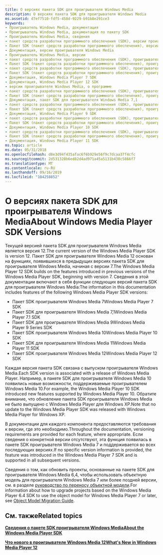 ```yaml
---
title: О версиях пакета SDK для проигрывателя Windows Media
description: О версиях пакета SDK для проигрывателя Windows Media
ms.assetid: d7ef7510-fdf5-458d-9229-b91b8e291ce3
keywords:
- Проигрыватель Windows Media, документация
- Проигрыватель Windows Media, документация по пакету SDK
- Проигрыватель Windows Media, сведения
- пакет средств разработки программного обеспечения (SDK), версии проигрывателя Windows Media
- Пакет SDK (пакет средств разработки программного обеспечения), версии проигрывателя Windows Media
- Документация, версии проигрывателя Windows Media
- Проигрыватель Windows Media, версии
- пакет средств разработки программного обеспечения (SDK), проигрыватель Windows Media 12
- Пакет SDK (пакет средств разработки программного обеспечения), проигрыватель Windows Media 12
- пакет средств разработки программного обеспечения (SDK), проигрыватель Windows Media 7
- Пакет SDK (пакет средств разработки программного обеспечения), проигрыватель Windows Media 7
- Документация, Windows Media Player 7 SDK
- Документация, Windows Media Player 12 SDK
- версии проигрывателя Windows Media, о программе
- пакет средств разработки программного обеспечения (SDK), проигрыватель Windows Media 7,1
- Пакет SDK (пакет средств разработки программного обеспечения), проигрыватель Windows Media 7,1
- Документация, пакет SDK для проигрывателя Windows Media 7,1
- пакет средств разработки программного обеспечения (SDK), проигрыватель Windows Media 9
- Пакет SDK (пакет средств разработки программного обеспечения), проигрыватель Windows Media 9
- Документация, Windows Media Player 9 SDK
- пакет средств разработки программного обеспечения (SDK), проигрыватель Windows Media 10
- Пакет SDK (пакет средств разработки программного обеспечения), проигрыватель Windows Media 10
- Документация, Windows Media Player 10 SDK
- пакет средств разработки программного обеспечения (SDK), проигрыватель Windows Media 11
- Пакет SDK (пакет средств разработки программного обеспечения), проигрыватель Windows Media 11
- Документация, Windows Media Player 11 SDK
ms.topic: article
ms.date: 05/31/2018
ms.openlocfilehash: d8e3d94f435afac6f6b929e56f9c7dcaa37f4cfc
ms.sourcegitcommit: 2d531328b6ed82d4ad971a45a5131b430c5866f7
ms.translationtype: MT
ms.contentlocale: ru-RU
ms.lasthandoff: 09/16/2019
ms.locfileid: "104258852"
---
```

# <a name="about-windows-media-player-sdk-versions"></a><span data-ttu-id="0c2be-129">О версиях пакета SDK для проигрывателя Windows Media</span><span class="sxs-lookup"><span data-stu-id="0c2be-129">About Windows Media Player SDK Versions</span></span>

<span data-ttu-id="0c2be-130">Текущей версией пакета SDK для проигрывателя Windows Media является версия 12.</span><span class="sxs-lookup"><span data-stu-id="0c2be-130">The current version of the Windows Media Player SDK is version 12.</span></span> <span data-ttu-id="0c2be-131">Пакет SDK для проигрывателя Windows Media 12 основан на функциях, появившихся в предыдущих версиях пакета SDK для проигрывателя Windows Media, начиная с версии 7.</span><span class="sxs-lookup"><span data-stu-id="0c2be-131">The Windows Media Player 12 SDK builds on the features introduced in previous versions of the Windows Media Player SDK, beginning with version 7.</span></span> <span data-ttu-id="0c2be-132">Сведения в этой документации включают в себя функции следующих версий пакета SDK для проигрывателя Windows Media:</span><span class="sxs-lookup"><span data-stu-id="0c2be-132">The information in this documentation includes features of the following Windows Media Player SDK versions:</span></span>

-   <span data-ttu-id="0c2be-133">Пакет SDK проигрывателя Windows Media 7</span><span class="sxs-lookup"><span data-stu-id="0c2be-133">Windows Media Player 7 SDK</span></span>
-   <span data-ttu-id="0c2be-134">Пакет SDK для проигрывателя Windows Media 7,1</span><span class="sxs-lookup"><span data-stu-id="0c2be-134">Windows Media Player 7.1 SDK</span></span>
-   <span data-ttu-id="0c2be-135">Пакет SDK для проигрывателя Windows Media 9</span><span class="sxs-lookup"><span data-stu-id="0c2be-135">Windows Media Player 9 Series SDK</span></span>
-   <span data-ttu-id="0c2be-136">Пакет SDK проигрывателя Windows Media 10</span><span class="sxs-lookup"><span data-stu-id="0c2be-136">Windows Media Player 10 SDK</span></span>
-   <span data-ttu-id="0c2be-137">Пакет SDK для проигрывателя Windows Media 11</span><span class="sxs-lookup"><span data-stu-id="0c2be-137">Windows Media Player 11 SDK</span></span>
-   <span data-ttu-id="0c2be-138">Пакет SDK проигрывателя Windows Media 12</span><span class="sxs-lookup"><span data-stu-id="0c2be-138">Windows Media Player 12 SDK</span></span>

<span data-ttu-id="0c2be-139">Каждая версия пакета SDK связана с выпуском проигрывателя Windows Media.</span><span class="sxs-lookup"><span data-stu-id="0c2be-139">Each SDK version is associated with a release of Windows Media Player.</span></span> <span data-ttu-id="0c2be-140">Например, в пакете SDK для проигрывателя Windows Media 10 появились новые возможности, поддерживаемые проигрывателем Windows Media 10.</span><span class="sxs-lookup"><span data-stu-id="0c2be-140">For example, the Windows Media Player 10 SDK introduced new features supported by Windows Media Player 10.</span></span> <span data-ttu-id="0c2be-141">Обратите внимание, что обновление пакета SDK проигрывателя Windows Media не было выпущено с Windows Media Player для Windows XP.</span><span class="sxs-lookup"><span data-stu-id="0c2be-141">Note that no update to the Windows Media Player SDK was released with Windows Media Player for Windows XP.</span></span>

<span data-ttu-id="0c2be-142">В документации для каждого компонента предоставляются требования к версии, где это необходимо.</span><span class="sxs-lookup"><span data-stu-id="0c2be-142">Throughout the documentation, versioning requirements are provided for each feature, where appropriate.</span></span> <span data-ttu-id="0c2be-143">Если сведения о конкретной версии отсутствуют, эта функция появилась в пакете SDK проигрывателя Windows Media 7 и поддерживается во всех последующих версиях.</span><span class="sxs-lookup"><span data-stu-id="0c2be-143">If no specific version information is provided, the feature was introduced in the Windows Media Player 7 SDK and is supported in all subsequent versions.</span></span>

<span data-ttu-id="0c2be-144">Сведения о том, как обновить проекты, основанные на пакете SDK для проигрывателя Windows Media 6,4, чтобы использовать объектную модель для проигрывателя Windows Media 7 или более поздней версии, см. в разделе [руководство по переносу объектной модели](object-model-migration-guide.md).</span><span class="sxs-lookup"><span data-stu-id="0c2be-144">For information about how to upgrade projects based on the Windows Media Player 6.4 SDK to use the object model for Windows Media Player 7 or later, see [Object Model Migration Guide](object-model-migration-guide.md).</span></span>

## <a name="related-topics"></a><span data-ttu-id="0c2be-145">См. также</span><span class="sxs-lookup"><span data-stu-id="0c2be-145">Related topics</span></span>

<dl> <dt>

[<span data-ttu-id="0c2be-146">**Сведения о пакете SDK проигрывателя Windows Media**</span><span class="sxs-lookup"><span data-stu-id="0c2be-146">**About the Windows Media Player SDK**</span></span>](about-the-windows-media-player-sdk.md)
</dt> <dt>

[<span data-ttu-id="0c2be-147">**Что нового в проигрывателе Windows Media 12**</span><span class="sxs-lookup"><span data-stu-id="0c2be-147">**What's New in Windows Media Player 12**</span></span>](what-s-new-in-windows-media-player-12.md)
</dt> </dl>

 

 




